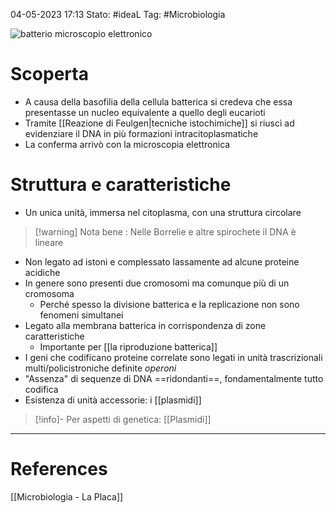 04-05-2023 17:13
Stato: #ideaL
Tag: #Microbiologia 

![batterio microscopio elettronico](https://i.imgur.com/O1QiRqU.png)
# Scoperta
- A causa della basofilia della cellula batterica si credeva che essa presentasse un nucleo equivalente a quello degli eucarioti
- Tramite [[Reazione di Feulgen|tecniche istochimiche]] si riuscì ad evidenziare il DNA in più formazioni intracitoplasmatiche
- La conferma arrivò con la microscopia elettronica
# Struttura e caratteristiche
- Un unica unità, immersa nel citoplasma, con una struttura circolare

>[!warning] Nota bene :
>Nelle Borrelie e altre spirochete il DNA è lineare
- Non legato ad istoni e complessato lassamente ad alcune proteine acidiche
- In genere sono presenti due cromosomi ma comunque più di un cromosoma
	- Perché spesso la divisione batterica e la replicazione non sono fenomeni simultanei
- Legato alla membrana batterica in corrispondenza di zone caratteristiche
	- Importante per [[la riproduzione batterica]]
- I geni che codificano proteine correlate sono legati in unità trascrizionali multi/policistroniche definite *operoni*
- "Assenza" di sequenze di DNA ==ridondanti==, fondamentalmente tutto codifica
- Esistenza di unità accessorie: i [[plasmidi]]

>[!info]- Per aspetti di genetica:
[[Plasmidi]]




---
# References
[[Microbiologia - La Placa]]